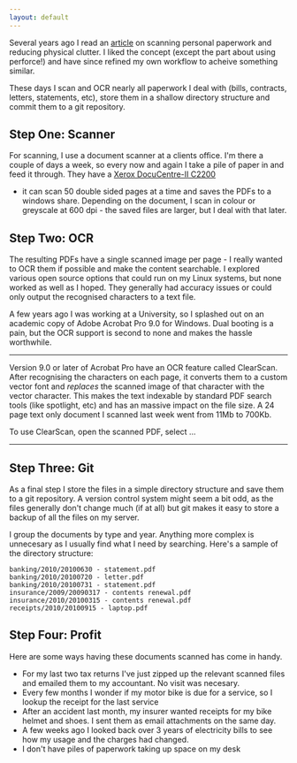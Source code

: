 ```yaml
---
layout: default
---
```

Several years ago I read an
[article](http://onlamp.com/pub/a/onlamp/2006/11/02/personal_document_management.html)
on scanning personal paperwork and reducing physical clutter. I liked the
concept (except the part about using perforce!) and have since refined my own
workflow to acheive something similar.

These days I scan and OCR nearly all paperwork I deal with (bills, contracts,
letters, statements, etc), store them in a shallow directory structure and
commit them to a git repository.

## Step One: Scanner

For scanning, I use a document scanner at a clients office. I'm there a couple
of days a week, so every now and again I take a pile of paper in and feed it
through. They have a [Xerox DocuCentre-II
C2200](http://www.support.xerox.com/SRVS/CGI-BIN/WEBCGI.EXE?New,Kb=x_WC7245_en,Company={683D76C8-B5C5-416E-9754-DD015FDB4F2E},ts=x_main_en,ques=ref%28Country%29:str%28AUS%29,ques=ref%28Prod_WC7228_WC7235_WC7245%29:str%28DC_C2200_C3300%29,question=ref%28ProdFamily%29:str%28Prod_WC7228_WC7235_WC7245%29,varset=Xcntry:AUS,varset=Xlang:en_AU,varset=prodID:DC_C2200_C3300,varset=prodName:DocuCentre-II%20C2200/C3300)
- it can scan 50 double sided pages at a time and saves the PDFs to a windows
share. Depending on the document, I scan in colour or greyscale at 600 dpi -
the saved files are larger, but I deal with that later.

## Step Two: OCR

The resulting PDFs have a single scanned image per page - I really wanted to
OCR them if possible and make the content searchable. I explored various open
source options that could run on my Linux systems, but none worked as well as I
hoped. They generally had accuracy issues or could only output the recognised
characters to a text file.

A few years ago I was working at a University, so I splashed out on an academic
copy of Adobe Acrobat Pro 9.0 for Windows. Dual booting is a pain, but the OCR
support is second to none and makes the hassle worthwhile.

*****
Version 9.0 or later of Acrobat Pro have an OCR feature called ClearScan.
After recognising the characters on each page, it converts them to a custom
vector font and *replaces* the scanned image of that character with the vector
character. This makes the text indexable by standard PDF search tools (like
spotlight, etc) and has an massive impact on the file size. A 24 page text only
document I scanned last week went from 11Mb to 700Kb.

To use ClearScan, open the scanned PDF, select ...
*****

## Step Three: Git

As a final step I store the files in a simple directory structure and save them
to a git repository. A version control system might seem a bit odd, as the
files generally don't change much (if at all) but git makes it easy to store a
backup of all the files on my server.

I group the documents by type and year. Anything more complex is unnecesary as
I usually find what I need by searching. Here's a sample of the directory
structure:

    banking/2010/20100630 - statement.pdf
    banking/2010/20100720 - letter.pdf
    banking/2010/20100731 - statement.pdf
    insurance/2009/20090317 - contents renewal.pdf
    insurance/2010/20100315 - contents renewal.pdf
    receipts/2010/20100915 - laptop.pdf

## Step Four: Profit

Here are some ways having these documents scanned has come in handy.

* For my last two tax returns I've just zipped up the relevant scanned files
  and emailed them to my accountant. No visit was necesary.
* Every few months I wonder if my motor bike is due for a service, so I lookup
  the receipt for the last service
* After an accident last month, my insurer wanted receipts for my bike helmet
  and shoes. I sent them as email attachments on the same day.
* A few weeks ago I looked back over 3 years of electricity bills to see how my
  usage and the charges had changed.
* I don't have piles of paperwork taking up space on my desk
